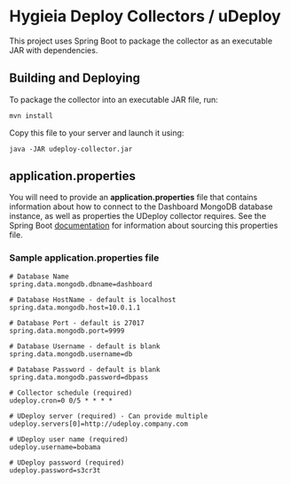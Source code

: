 # Hygieia Deploy Collectors / uDeploy

This project uses Spring Boot to package the collector as an executable JAR with dependencies.

## Building and Deploying

To package the collector into an executable JAR file, run:
```bash
mvn install
```

Copy this file to your server and launch it using:
```
java -JAR udeploy-collector.jar
```

## application.properties

You will need to provide an **application.properties** file that contains information about how to connect to the Dashboard MongoDB database instance, as well as properties the UDeploy collector requires. See the Spring Boot [documentation](http://docs.spring.io/spring-boot/docs/current-SNAPSHOT/reference/htmlsingle/#boot-features-external-config-application-property-files) for information about sourcing this properties file.

### Sample application.properties file

```properties
# Database Name
spring.data.mongodb.dbname=dashboard

# Database HostName - default is localhost
spring.data.mongodb.host=10.0.1.1

# Database Port - default is 27017
spring.data.mongodb.port=9999

# Database Username - default is blank
spring.data.mongodb.username=db

# Database Password - default is blank
spring.data.mongodb.password=dbpass

# Collector schedule (required)
udeploy.cron=0 0/5 * * * *

# UDeploy server (required) - Can provide multiple
udeploy.servers[0]=http://udeploy.company.com

# UDeploy user name (required)
udeploy.username=bobama

# UDeploy password (required)
udeploy.password=s3cr3t
```
